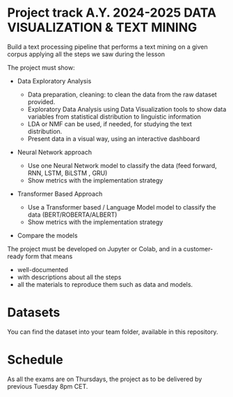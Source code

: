 # Project track A.Y. 2024-2025 DATA VISUALIZATION & TEXT MINING

Build a text processing pipeline that performs a text mining on a given corpus applying all the steps we saw during the lesson

The project must show:
*	Data Exploratory Analysis
    * Data preparation, cleaning: to clean the data from the raw dataset provided.
    * Exploratory Data Analysis using Data Visualization tools to show data variables from statistical distribution to linguistic information
    * LDA or NMF can be used, if needed, for studying the text distribution.
    * Present data in a visual way, using an interactive dashboard

* Neural Network approach 
  * Use one Neural Network model to classify the data (feed forward, RNN, LSTM, BiLSTM , GRU)
  * Show metrics with the implementation strategy 

* Transformer Based Approach
  * Use a Transformer based / Language Model model to classify the data (BERT/ROBERTA/ALBERT)
  * Show metrics with the implementation strategy 

* Compare the models

The project must be developed on Jupyter or Colab, and in a customer-ready form that means
* well-documented
* with descriptions about all the steps 
* all the materials to reproduce them such as data and models.

# Datasets
You can find the dataset into your team folder, available in this repository.

# Schedule
As all the exams are on Thursdays, the project as to be delivered by previous Tuesday 8pm CET.
